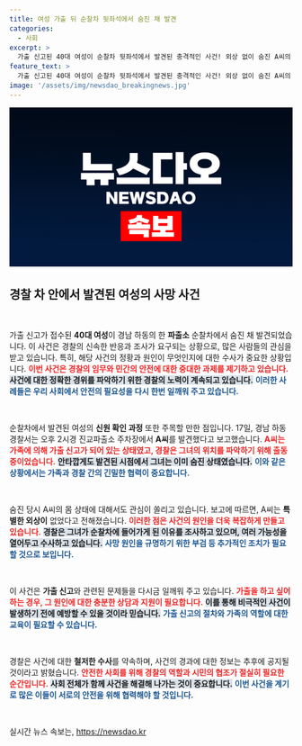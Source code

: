 ```yaml
---
title: 여성 가출 뒤 순찰차 뒷좌석에서 숨진 채 발견
categories:
  - 사회
excerpt: >
  가출 신고된 40대 여성이 순찰차 뒷좌석에서 발견된 충격적인 사건! 외상 없이 숨진 A씨의 미스터리한 죽음, 경찰이 진실을 추적한다. 클릭해서 자세한 내용을 확인하세요!
feature_text: >
  가출 신고된 40대 여성이 순찰차 뒷좌석에서 발견된 충격적인 사건! 외상 없이 숨진 A씨의 미스터리한 죽음, 경찰이 진실을 추적한다. 클릭해서 자세한 내용을 확인하세요!
image: '/assets/img/newsdao_breakingnews.jpg'
---
```


<p><img src="/assets/img/newsdao_breakingnews.jpg" alt="koreaapp 속보" /></p>

<h2 data-ke-size="size26">경찰 차 안에서 발견된 여성의 사망 사건</h2>

<p data-ke-size="size16">&nbsp;</p>

<p>가출 신고가 접수된 <strong>40대 여성</strong>이 경남 하동의 한 <strong>파출소</strong> 순찰차에서 숨진 채 발견되었습니다. 이 사건은 경찰의 신속한 반응과 조사가 요구되는 상황으로, 많은 사람들의 관심을 받고 있습니다. 특히, 해당 사건의 정황과 원인이 무엇인지에 대한 수사가 중요한 상황입니다. <b><span style="color: #ee2323;">이번 사건은 경찰의 임무와 민간의 안전에 대한 중대한 과제를 제기하고 있습니다.</span></b> <b><span style="background-color: #21538527;">사건에 대한 정확한 경위를 파악하기 위한 경찰의 노력이 계속되고 있습니다.</span></b> <b><span style="color: #1a5490;">이러한 사례들은 우리 사회에서 안전의 필요성을 다시 한번 일깨워 주고 있습니다.</span></b></p>

<p data-ke-size="size16">&nbsp;</p>

<p>순찰차에서 발견된 여성의 <strong>신원 확인 과정</strong> 또한 주목할 만한 점입니다. 17일, 경남 하동경찰서는 오후 2시경 진교파출소 주차장에서 <strong>A씨</strong>를 발견했다고 보고했습니다. <b><span style="color: #ee2323;">A씨는 가족에 의해 가출 신고가 되어 있는 상태였고, 경찰은 그녀의 위치를 파악하기 위해 출동 중이었습니다.</span></b> <b><span style="background-color: #21538527;">안타깝게도 발견된 시점에서 그녀는 이미 숨진 상태였습니다.</span></b> <b><span style="color: #1a5490;">이와 같은 상황에서는 가족과 경찰 간의 긴밀한 협력이 중요합니다.</span></b></p>

<p data-ke-size="size16">&nbsp;</p>

<p>숨진 당시 A씨의 몸 상태에 대해서도 관심이 쏠리고 있습니다. 보고에 따르면, A씨는 <strong>특별한 외상이</strong> 없었다고 전해졌습니다. <b><span style="color: #ee2323;">이러한 점은 사건의 원인을 더욱 복잡하게 만들고 있습니다.</span></b> <b><span style="background-color: #21538527;">경찰은 그녀가 순찰차에 들어가게 된 이유를 조사하고 있으며, 여러 가능성을 열어두고 수사하고 있습니다.</span></b> <b><span style="color: #1a5490;">사망 원인을 규명하기 위한 부검 등 추가적인 조치가 필요할 것으로 보입니다.</span></b></p>

<p data-ke-size="size16">&nbsp;</p>

<p>이 사건은 <strong>가출 신고</strong>와 관련된 문제들을 다시금 일깨워 주고 있습니다. <b><span style="color: #ee2323;">가출을 하고 싶어하는 경우, 그 원인에 대한 충분한 상담과 지원이 필요합니다.</span></b> <b><span style="background-color: #21538527;">이를 통해 비극적인 사건이 발생하기 전에 예방할 수 있을 것이라 믿습니다.</span></b> <b><span style="color: #1a5490;">가출 신고의 절차와 가족의 역할에 대한 교육이 필요할 수 있습니다.</span></b></p>

<p data-ke-size="size16">&nbsp;</p>

<p>경찰은 사건에 대한 <strong>철저한 수사</strong>를 약속하며, 사건의 경과에 대한 정보는 추후에 공지될 것이라고 밝혔습니다. <b><span style="color: #ee2323;">안전한 사회를 위해 경찰의 역할과 시민의 협조가 절실히 필요한 순간입니다.</span></b> <b><span style="background-color: #21538527;">사회 전체가 함께 사건을 해결해 나가는 것이 중요합니다.</span></b> <b><span style="color: #1a5490;">이번 사건을 계기로 많은 이들이 서로의 안전을 위해 협력해야 할 것입니다.</span></b></p>

<p data-ke-size="size16">&nbsp;</p>
실시간 뉴스 속보는, <a href="https://newsdao.kr" rel="dofollow">https://newsdao.kr</a>


